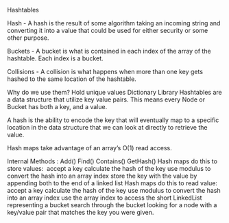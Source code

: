 Hashtables

Hash - A hash is the result of some algorithm taking an incoming string and converting it into a value that could be used for either security or some other purpose.

Buckets - A bucket is what is contained in each index of the array of the hashtable. Each index is a bucket.

Collisions - A collision is what happens when more than one key gets hashed to the same location of the hashtable.

Why do we use them?
Hold unique values
Dictionary
Library Hashtables are a data structure that utilize key value pairs. This means every Node or Bucket has both a key, and a value.

A hash is the ability to encode the key that will eventually map to a specific location in the data structure that we can look at directly to retrieve the value.

Hash maps take advantage of an array’s O(1) read access.




Internal Methods :
Add()
Find()
Contains()
GetHash()
Hash maps do this to store values: 
accept a key
calculate the hash of the key
use modulus to convert the hash into an array index
store the key with the value by appending both to the end of a linked list
Hash maps do this to read value: 
accept a key
calculate the hash of the key
use modulus to convert the hash into an array index
use the array index to access the short LinkedList representing a bucket
search through the bucket looking for a node with a key/value pair that matches the key you were given.